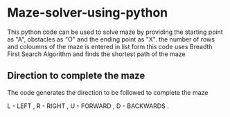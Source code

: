 # Maze-solver-using-python

This python code can be used to solve maze by providing the starting point as "A", obstacles as "O" and the ending point as "X".
the number of rows and coloumns of the maze is entered in list form
this code uses Breadth First Search Algorithm and finds the shortest path of the maze

## Direction to complete the maze

The code generates the direction to be followed to complete the maze 

L - LEFT , 
R - RIGHT , 
U - FORWARD ,
D - BACKWARDS .


